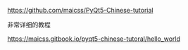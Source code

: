 https://github.com/maicss/PyQt5-Chinese-tutorial



非常详细的教程

https://maicss.gitbook.io/pyqt5-chinese-tutoral/hello_world